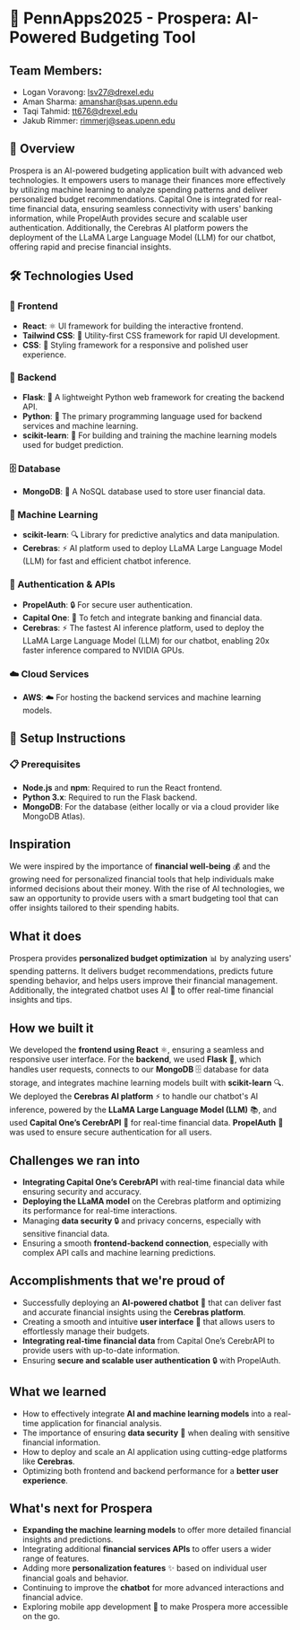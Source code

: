 # 💸 PennApps2025 - Prospera: AI-Powered Budgeting Tool

## Team Members:
 - Logan Voravong: lsv27@drexel.edu
 - Aman Sharma: amanshar@sas.upenn.edu
 - Taqi Tahmid: tt676@drexel.edu
 - Jakub Rimmer: rimmerj@seas.upenn.edu

## 📖 Overview
Prospera is an AI-powered budgeting application built with advanced web technologies. It empowers users to manage their finances more effectively by utilizing machine learning to analyze spending patterns and deliver personalized budget recommendations. Capital One is integrated for real-time financial data, ensuring seamless connectivity with users' banking information, while PropelAuth provides secure and scalable user authentication. Additionally, the Cerebras AI platform powers the deployment of the LLaMA Large Language Model (LLM) for our chatbot, offering rapid and precise financial insights.

## 🛠️ Technologies Used

### 🎨 Frontend
- **React**: ⚛️ UI framework for building the interactive frontend.
- **Tailwind CSS**: 💨 Utility-first CSS framework for rapid UI development.
- **CSS**: 🎨 Styling framework for a responsive and polished user experience.

### 🔧 Backend
- **Flask**: 🍃 A lightweight Python web framework for creating the backend API.
- **Python**: 🐍 The primary programming language used for backend services and machine learning.
- **scikit-learn**: 🧠 For building and training the machine learning models used for budget prediction.

### 🗄️ Database
- **MongoDB**: 🍃 A NoSQL database used to store user financial data.

### 🤖 Machine Learning
- **scikit-learn**: 🔍 Library for predictive analytics and data manipulation.
- **Cerebras**: ⚡ AI platform used to deploy LLaMA Large Language Model (LLM) for fast and efficient chatbot inference.

### 🔑 Authentication & APIs
- **PropelAuth**: 🔒 For secure user authentication.
- **Capital One**: 🏦 To fetch and integrate banking and financial data.
- **Cerebras**: ⚡ The fastest AI inference platform, used to deploy the LLaMA Large Language Model (LLM) for our chatbot, enabling 20x faster inference compared to NVIDIA GPUs.


### ☁️ Cloud Services
- **AWS**: ☁️ For hosting the backend services and machine learning models.

## 🚀 Setup Instructions

### 📋 Prerequisites
- **Node.js** and **npm**: Required to run the React frontend.
- **Python 3.x**: Required to run the Flask backend.
- **MongoDB**: For the database (either locally or via a cloud provider like MongoDB Atlas).

## Inspiration
We were inspired by the importance of **financial well-being** 💰 and the growing need for personalized financial tools that help individuals make informed decisions about their money. With the rise of AI technologies, we saw an opportunity to provide users with a smart budgeting tool that can offer insights tailored to their spending habits.

## What it does
Prospera provides **personalized budget optimization** 📊 by analyzing users' spending patterns. It delivers budget recommendations, predicts future spending behavior, and helps users improve their financial management. Additionally, the integrated chatbot uses AI 🤖 to offer real-time financial insights and tips.

## How we built it
We developed the **frontend using React** ⚛️, ensuring a seamless and responsive user interface. For the **backend**, we used **Flask** 🍃, which handles user requests, connects to our **MongoDB** 🗄️ database for data storage, and integrates machine learning models built with **scikit-learn** 🔍. We deployed the **Cerebras AI platform** ⚡ to handle our chatbot's AI inference, powered by the **LLaMA Large Language Model (LLM)** 📚, and used **Capital One’s CerebrAPI** 🏦 for real-time financial data. **PropelAuth** 🔑 was used to ensure secure authentication for all users.

## Challenges we ran into
- **Integrating Capital One’s CerebrAPI** with real-time financial data while ensuring security and accuracy.
- **Deploying the LLaMA model** on the Cerebras platform and optimizing its performance for real-time interactions.
- Managing **data security** 🔒 and privacy concerns, especially with sensitive financial data.
- Ensuring a smooth **frontend-backend connection**, especially with complex API calls and machine learning predictions.

## Accomplishments that we're proud of
- Successfully deploying an **AI-powered chatbot** 🤖 that can deliver fast and accurate financial insights using the **Cerebras platform**.
- Creating a smooth and intuitive **user interface** 🌟 that allows users to effortlessly manage their budgets.
- **Integrating real-time financial data** from Capital One’s CerebrAPI to provide users with up-to-date information.
- Ensuring **secure and scalable user authentication** 🔒 with PropelAuth.

## What we learned
- How to effectively integrate **AI and machine learning models** into a real-time application for financial analysis.
- The importance of ensuring **data security** 🔐 when dealing with sensitive financial information.
- How to deploy and scale an AI application using cutting-edge platforms like **Cerebras**.
- Optimizing both frontend and backend performance for a **better user experience**.

## What's next for Prospera
- **Expanding the machine learning models** to offer more detailed financial insights and predictions.
- Integrating additional **financial services APIs** to offer users a wider range of features.
- Adding more **personalization features** ✨ based on individual user financial goals and behavior.
- Continuing to improve the **chatbot** for more advanced interactions and financial advice.
- Exploring mobile app development 📱 to make Prospera more accessible on the go.


